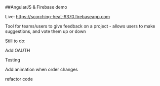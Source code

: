 ##AngularJS & Firebase demo

Live: https://scorching-heat-9370.firebaseapp.com

Tool for teams/users to give feedback on a project - allows users to make suggestions, and vote them up or down

Still to do:

Add OAUTH

Testing

Add animation when order changes

refactor code
